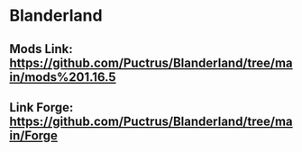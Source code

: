 # Blanderland
## Mods Link: https://github.com/Puctrus/Blanderland/tree/main/mods%201.16.5
## Link Forge: https://github.com/Puctrus/Blanderland/tree/main/Forge
